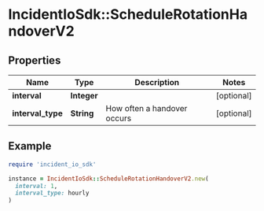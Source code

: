 # IncidentIoSdk::ScheduleRotationHandoverV2

## Properties

| Name | Type | Description | Notes |
| ---- | ---- | ----------- | ----- |
| **interval** | **Integer** |  | [optional] |
| **interval_type** | **String** | How often a handover occurs | [optional] |

## Example

```ruby
require 'incident_io_sdk'

instance = IncidentIoSdk::ScheduleRotationHandoverV2.new(
  interval: 1,
  interval_type: hourly
)
```

